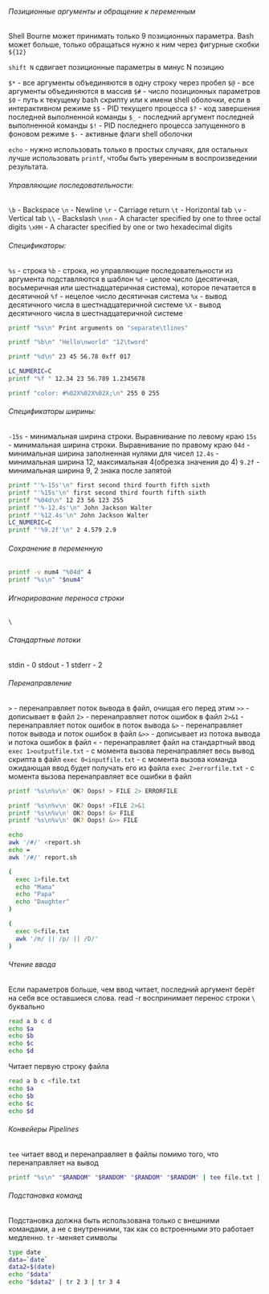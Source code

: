 ###### Позиционные аргументы и обращение к переменным

Shell Bourne может принимать только 9 позиционных параметра.
Bash может больше, только обращаться нужно к ним через фигурные скобки `${12}`

`shift N` сдвигает позиционные параметры в минус N позицию

`$*` - все аргументы объединяются в одну строку через пробел
`$@` - все аргументы объединяются в массив
`$#` - число позиционных параметров
`$0` - путь к текущему bash скрипту или к имени shell оболочки, если в интерактивном режиме
`$$` - PID текущего процесса
`$?` - код завершения последней выполненной команды
`$_` - последний аргумент последней выполненной команды
`$!` - PID последнего процесса запущенного в фоновом режиме
`$-` - активные флаги shell оболочки

`echo` - нужно использовать только в простых случаях, для остальных лучше использовать `printf`, чтобы быть
уверенным в воспроизведении результата.

###### Управляющие последовательности:
`\b` - Backspace
`\n` - Newline
`\r` - Carriage return
`\t` - Horizontal tab
`\v` - Vertical tab
`\\` - Backslash
`\nnn` - A character specified by one to three octal digits
`\xHH` - A character specified by one or two hexadecimal digits

###### Спецификаторы:
`%s` - строка
`%b` - строка, но управляющие последовательности из аргумента подставляются в шаблон
`%d` - целое число (десятичная, восьмеричная или шестнадцатеричная система), которое печатается в десятичной
`%f` - нецелое число десятичная система
`%x` - вывод десятичного числа в шестнадцатеричной системе
`%X` - вывод десятичного числа в шестнадцатеричной системе

```bash
printf "%s\n" Print arguments on "separate\tlines"
```
```bash
printf "%b\n" "Hello\nworld" "12\tword"
```
```bash
printf "%d\n" 23 45 56.78 0xff 017
```
```bash
LC_NUMERIC=C
printf "%f " 12.34 23 56.789 1.2345678
```

```bash
printf "color: #%02X%02X%02X;\n" 255 0 255
```

###### Спецификаторы ширины:
`-15s` - минимальная ширина строки. Выравнивание по левому краю
`15s` - минимальная ширина строки. Выравнивание по правому краю
`04d` - минимальная ширина заполненная нулями для чисел
`12.4s` - минимальная ширина 12, максимальная 4(обрезка значения до 4)
`9.2f` - минимальная ширина 9, 2 знака после запятой

```bash
printf "'%-15s'\n" first second third fourth fifth sixth
printf "'%15s'\n" first second third fourth fifth sixth
printf "%04d\n" 12 23 56 123 255
printf "'%-12.4s'\n" John Jackson Walter
printf "'%12.4s'\n" John Jackson Walter
LC_NUMERIC=C
printf "'%9.2f'\n" 2 4.579 2.9
```

###### Сохранение в переменную
```bash
printf -v num4 "%04d" 4
printf "%s\n" "$num4"
```

###### Игнорирование переноса строки
`\`

###### Стандартные потоки
stdin - 0
stdout - 1
stderr - 2

###### Перенаправление
`>` - перенаправляет поток вывода в файл, очищая его перед этим
`>>` - дописывает в файл
`2>` - перенаправляет поток ошибок в файл
`2>&1` - перенаправляет поток ошибок в поток вывода
`&>` - перенаправляет поток вывода и поток ошибок в файл
`&>>` - дописывает из потока вывода и потока ошибок в файл
`<` - перенаправляет файл на стандартный ввод
`exec 1>outputfile.txt` - с момента вызова перенаправляет весь вывод скрипта в файл
`exec 0<inputfile.txt` - с момента вызова команда ожидающая ввод будет получать его из файла
`exec 2>errorfile.txt` - с момента вызова перенаправляет все ошибки в файл

```bash
printf '%s\n%v\n' OK? Oops! > FILE 2> ERRORFILE
```

```bash
printf '%s\n%v\n' OK? Oops! >FILE 2>&1
printf '%s\n%v\n' OK? Oops! &> FILE
printf '%s\n%v\n' OK? Oops! &>> FILE
```

```bash
echo
awk '/#/' <report.sh
echo =
awk '/#/' report.sh
```

```bash
(
  exec 1>file.txt
  echo "Mama"
  echo "Papa"
  echo "Daughter"
)

(
  exec 0<file.txt
  awk '/m/ || /p/ || /D/'
)
```

###### Чтение ввода
Если параметров больше, чем ввод читает, последний аргумент берёт на себя все оставшиеся слова.
read -r воспринимает перенос строки `\` буквально
```bash
read a b c d
echo $a 
echo $b
echo $c
echo $d
```

Читает первую строку файла
```bash
read a b c <file.txt
echo $a 
echo $b
echo $c
echo $d
```

###### Конвейеры Pipelines
`tee` читает ввод и перенаправляет в файлы помимо того, что перенаправляет на вывод
```bash
printf "%s\n" "$RANDOM" "$RANDOM" "$RANDOM" "$RANDOM" | tee file.txt | grep 2
```

###### Подстановка команд
Подстановка должна быть использована только с внешними командами, а не с внутренними, так как со встроенными это
работает медленно.
`tr` -меняет символы
```bash
type date
data=`date`
data2=$(date)
echo "$data"
echo "$data2" | tr 2 3 | tr 3 4
```

